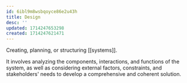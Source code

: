 ```yaml
---
id: 6ibl9m8wsbqoyce86e2u43h
title: Design
desc: ''
updated: 1714247653298
created: 1714247621471
---
```


Creating, planning, or structuring [[systems]].

It involves analyzing the components, interactions, and functions of the system, as well as considering external factors, constraints, and stakeholders' needs to develop a comprehensive and coherent solution.